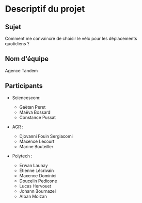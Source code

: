 # Descriptif du projet

## Sujet

Comment me convaincre de choisir le vélo pour les déplacements quotidiens ?

## Nom d'équipe

Agence Tandem

## Participants 

- Sciencescom:
    - Gaëtan Peret
    - Maëva Bossard
    - Constance Pussat

- AGR :
    - Djovanni Fouin Sergiacomi
    - Maxence Lecourt
    - Marine Bouteiller

- Polytech :
    - Erwan Launay
    - Étienne Lécrivain
    - Maxence Dominici
    - Doucelin Pedicone
    - Lucas Hervouet
    - Johann Bournazel
    - Alban Moizan

